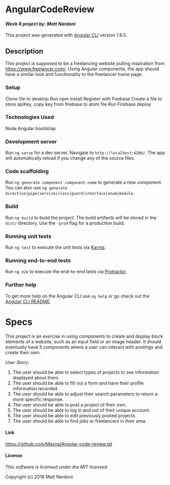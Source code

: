 # AngularCodeReview
#### _Week 8 project by: **Matt Nardoni**_

This project was generated with [Angular CLI](https://github.com/angular/angular-cli) version 1.6.5.

## Description
This project is supposed to be a freelancing website pulling inspiration from https://www.freelancer.com/. Using Angular components, the app should have a similar look and functionality to the freelancer home page.

### Setup

Clone file to desktop
Run npm install
Register with Firebase
Create a file to store apiKey, copy key from firebase to atom file
Run Firebase deploy

### Technologies Used

Node
Angular
bootstrap

### Development server

Run `ng serve` for a dev server. Navigate to `http://localhost:4200/`. The app will automatically reload if you change any of the source files.

### Code scaffolding

Run `ng generate component component-name` to generate a new component. You can also use `ng generate directive|pipe|service|class|guard|interface|enum|module`.

### Build

Run `ng build` to build the project. The build artifacts will be stored in the `dist/` directory. Use the `-prod` flag for a production build.

### Running unit tests

Run `ng test` to execute the unit tests via [Karma](https://karma-runner.github.io).

### Running end-to-end tests

Run `ng e2e` to execute the end-to-end tests via [Protractor](http://www.protractortest.org/).

### Further help

To get more help on the Angular CLI use `ng help` or go check out the [Angular CLI README](https://github.com/angular/angular-cli/blob/master/README.md).

# Specs
This project is an exercise in using components to create and display block elements of a website, such as an input field or an image header. It should eventually have 5 components where a user can interact with postings and create their own.

_*User Story:*_
1. The user should be able to select types of projects to see information displayed about them.
2. The user should be able to fill out a form and have their profile information recorded.
3. The user should be able to adjust their search parameters to return a more specific response.
4. The user should be able to post a project of their own.
5. The user should be able to log in and out of their unique account.
6. The user should be able to edit previously posted projects.
7. The user should be able to find jobs or freelancers in their area.  




#### Link
https://github.com/Maxna/Angular-code-review.git

#### License

_This software is licensed under the MIT licensed_

Copyright (c) 2018 Matt Nardoni.
